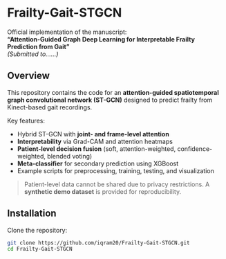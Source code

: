 # Frailty-Gait-STGCN

Official implementation of the manuscript:  
**“Attention-Guided Graph Deep Learning for Interpretable Frailty Prediction from Gait”**  
*(Submitted to......)*


## Overview
This repository contains the code for an **attention-guided spatiotemporal graph convolutional network (ST-GCN)** designed to predict frailty from Kinect-based gait recordings.  

Key features:
- Hybrid ST-GCN with **joint- and frame-level attention**  
- **Interpretability** via Grad-CAM and attention heatmaps  
- **Patient-level decision fusion** (soft, attention-weighted, confidence-weighted, blended voting)  
- **Meta-classifier** for secondary prediction using XGBoost  
- Example scripts for preprocessing, training, testing, and visualization  

> Patient-level data cannot be shared due to privacy restrictions. A **synthetic demo dataset** is provided for reproducibility.  



## Installation

Clone the repository:
```bash
git clone https://github.com/iqram20/Frailty-Gait-STGCN.git
cd Frailty-Gait-STGCN

